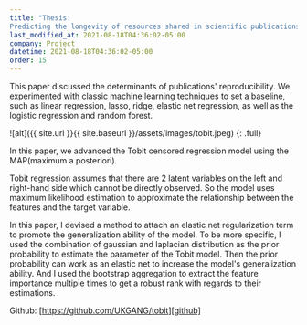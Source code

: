 ```yaml
---
title: "Thesis: 
Predicting the longevity of resources shared in scientific publications"
last_modified_at: 2021-08-18T04:36:02-05:00
company: Project
datetime: 2021-08-18T04:36:02-05:00
order: 15
---
```


This paper discussed the determinants of publications' reproducibility. We experimented with classic machine learning techniques to set a baseline, such as linear regression, lasso, ridge, elastic net regression, as well as the logistic regression and random forest.  

![alt]({{ site.url }}{{ site.baseurl }}/assets/images/tobit.jpeg)
{: .full}

In this paper, we advanced the Tobit censored regression model using the MAP(maximum a posteriori). 

Tobit regression assumes that there are 2 latent variables on the left and right-hand side which cannot be directly observed. So the model uses maximum likelihood estimation to approximate the relationship between the features and the target variable. 

In this paper, I devised a method to attach an elastic net regularization term to promote the generalization ability of the model. To be more specific, I used the combination of gaussian and laplacian distribution as the prior probability to estimate the parameter of the Tobit model. Then the prior probability can work as an elastic net to increase the model's generalization ability. And I used the bootstrap aggregation to extract the feature importance multiple times to get a robust rank with regards to their estimations. 

Github: [https://github.com/UKGANG/tobit][github]

[github]: https://github.com/UKGANG/tobit